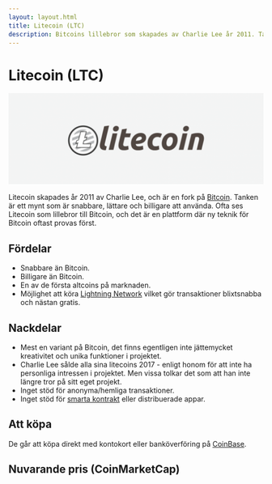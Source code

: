 ```yaml
---
layout: layout.html
title: Litecoin (LTC)
description: Bitcoins lillebror som skapades av Charlie Lee år 2011. Tanken är en snabbare, lättare och billigare valuta än BTC.
---
```


# Litecoin (LTC)

![Litecoin](../img/litecoin.png 'Litecoin')

Litecoin skapades år 2011 av Charlie Lee, och är en fork på [Bitcoin](/kryptovalutor/bitcoin.html). Tanken är ett mynt som är snabbare, lättare och billigare att använda. Ofta ses Litecoin som lillebror till Bitcoin, och det är en plattform där ny teknik för Bitcoin oftast provas först.

## Fördelar

-   Snabbare än Bitcoin.
-   Billigare än Bitcoin.
-   En av de första altcoins på marknaden.
-   Möjlighet att köra [Lightning Network](/tekniker/lightning-network.html) vilket gör transaktioner blixtsnabba och nästan gratis.

## Nackdelar

-   Mest en variant på Bitcoin, det finns egentligen inte jättemycket kreativitet och unika funktioner i projektet.
-   Charlie Lee sålde alla sina litecoins 2017 - enligt honom för att inte ha personliga intressen i projektet. Men vissa tolkar det som att han inte längre tror på sitt eget projekt.
-   Inget stöd för anonyma/hemliga transaktioner.
-   Inget stöd för [smarta kontrakt](/tekniker/smarta-kontrakt.html) eller distribuerade appar.

## Att köpa

De går att köpa direkt med kontokort eller banköverföring på [CoinBase](https://www.coinbase.com/).

## Nuvarande pris (CoinMarketCap)

<coingecko-coin-ticker-widget currency="sek" coin-id="litecoin" locale="en"></coingecko-coin-ticker-widget>
